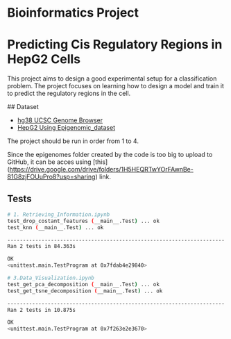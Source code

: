 # Bioinformatics Project
 
# Predicting Cis Regulatory Regions in HepG2 Cells

This project aims to design a good experimental setup for a classification problem. The project focuses on learning how to design a model and train it to predict the regulatory regions in the cell.

## Dataset

- [hg38 UCSC Genome Browser](https://genome.ucsc.edu/)
- [HepG2 Using Epigenomic_dataset](https://github.com/AnacletoLAB/epigenomic_dataset)

The project should be run in order from 1 to 4.

Since the epigenomes folder created by the code is too big to upload to GitHub, it can be acces using [this] (https://drive.google.com/drive/folders/1H5HEQRTwYOrFAwnBe-81G8zjFOUuPro8?usp=sharing) link.

## Tests

```bash 
# 1. Retrieving_Information.ipynb
test_drop_costant_features (__main__.Test) ... ok
test_knn (__main__.Test) ... ok

----------------------------------------------------------------------
Ran 2 tests in 84.363s

OK
<unittest.main.TestProgram at 0x7fdab4e29840>
```
```bash 
# 3.Data_Visualization.ipynb
test_get_pca_decomposition (__main__.Test) ... ok
test_get_tsne_decomposition (__main__.Test) ... ok

----------------------------------------------------------------------
Ran 2 tests in 10.875s

OK
<unittest.main.TestProgram at 0x7f263e2e3670>
```
